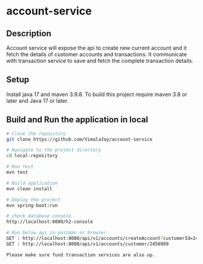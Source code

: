 # account-service

## Description
Account service will expose the api to create new current account and it fetch the details of customer accounts and transactions. It communicate with transaction service to save and fetch the complete transaction details. 

## Setup
Install java 17 and maven 3.9.8. To build this project require maven 3.8 or later and Java 17 or later.

## Build and Run the application in local
```bash
# Clone the repository
git clone https://github.com/VimalaJay/account-service

# Navigate to the project directory
cd local-repository

# Run test
mvn test

# Build application
mvn clean install

# Deploy the project
mvn spring-boot:run

# check database console
http://localhost:8080/h2-console

# Run below api in postman or browser
GET : http://localhost:8080/api/v1/accounts/createAccount?customerId=2456989&initialCredit=250
GET : http://localhost:8080/api/v1/accounts/customer/2456989

Please make sure fund transaction services are also up.
